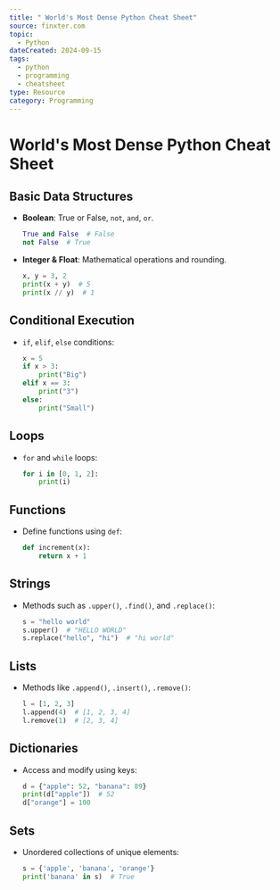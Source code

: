 ```yaml
---
title: " World's Most Dense Python Cheat Sheet"
source: finxter.com
topic:
  - Python
dateCreated: 2024-09-15
tags:
  - python
  - programming
  - cheatsheet
type: Resource
category: Programming
---
```

# World's Most Dense Python Cheat Sheet

## Basic Data Structures
- **Boolean**: True or False, `not`, `and`, `or`.
  ```python
  True and False  # False
  not False  # True
  ```
- **Integer & Float**: Mathematical operations and rounding.
  ```python
  x, y = 3, 2
  print(x + y)  # 5
  print(x // y)  # 1
  ```

## Conditional Execution
- `if`, `elif`, `else` conditions:
  ```python
  x = 5
  if x > 3:
      print("Big")
  elif x == 3:
      print("3")
  else:
      print("Small")
  ```

## Loops
- `for` and `while` loops:
  ```python
  for i in [0, 1, 2]:
      print(i)
  ```

## Functions
- Define functions using `def`:
  ```python
  def increment(x):
      return x + 1
  ```

## Strings
- Methods such as `.upper()`, `.find()`, and `.replace()`:
  ```python
  s = "hello world"
  s.upper()  # "HELLO WORLD"
  s.replace("hello", "hi")  # "hi world"
  ```

## Lists
- Methods like `.append()`, `.insert()`, `.remove()`:
  ```python
  l = [1, 2, 3]
  l.append(4)  # [1, 2, 3, 4]
  l.remove(1)  # [2, 3, 4]
  ```

## Dictionaries
- Access and modify using keys:
  ```python
  d = {"apple": 52, "banana": 89}
  print(d["apple"])  # 52
  d["orange"] = 100
  ```

## Sets
- Unordered collections of unique elements:
  ```python
  s = {'apple', 'banana', 'orange'}
  print('banana' in s)  # True
  ```
